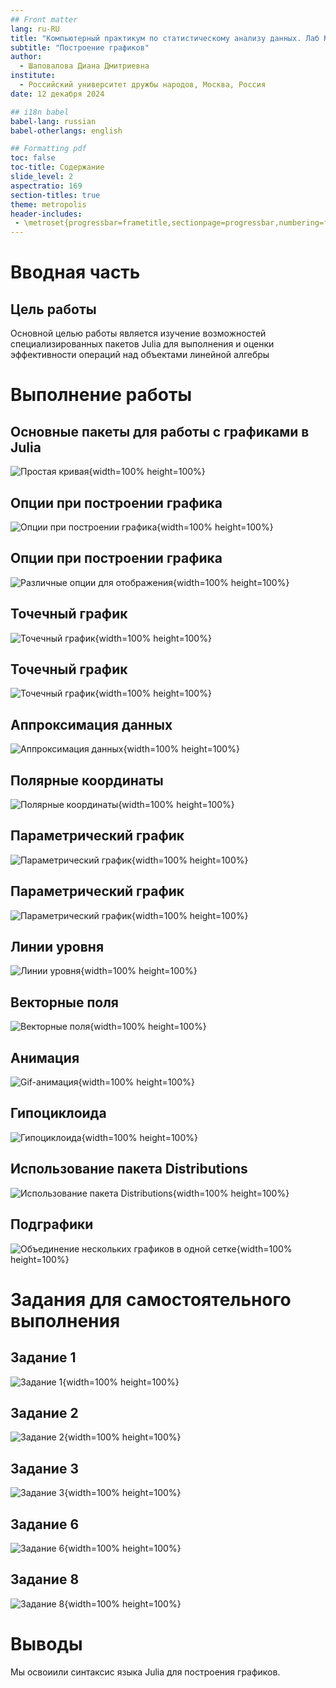 ```yaml
---
## Front matter
lang: ru-RU
title: "Компьютерный практикум по статистическому анализу данных. Лаб №5"
subtitle: "Построение графиков"
author:
  - Шаповалова Диана Дмитриевна
institute:
  - Российский университет дружбы народов, Москва, Россия
date: 12 декабря 2024

## i18n babel
babel-lang: russian
babel-otherlangs: english

## Formatting pdf
toc: false
toc-title: Содержание
slide_level: 2
aspectratio: 169
section-titles: true
theme: metropolis
header-includes:
 - \metroset{progressbar=frametitle,sectionpage=progressbar,numbering=fraction}
---
```


# Вводная часть

## Цель работы

Основной целью работы является изучение возможностей специализированных пакетов Julia для выполнения и оценки эффективности операций над объектами линейной
алгебры

# Выполнение работы

## Основные пакеты для работы с графиками в Julia

![Простая кривая](image/1.png){width=100% height=100%}

## Опции при построении графика

![Опции при построении графика](image/3.png){width=100% height=100%}

## Опции при построении графика

![Различные опции для отображения](image/4.png){width=100% height=100%}

## Точечный график

![Точечный график](image/5.png){width=100% height=100%}

## Точечный график

![Точечный график](image/6.png){width=100% height=100%}

## Аппроксимация данных

![Аппроксимация данных](image/7.png){width=100% height=100%}

## Полярные координаты

![Полярные координаты](image/8.png){width=100% height=100%}

## Параметрический график

![Параметрический график](image/9.png){width=100% height=100%}

## Параметрический график

![Параметрический график](image/10.png){width=100% height=100%}

## Линии уровня

![Линии уровня](image/11.png){width=100% height=100%}

## Векторные поля

![Векторные поля](image/12.png){width=100% height=100%}

## Анимация

![Gif-анимация](image/13.png){width=100% height=100%}

## Гипоциклоида

![Гипоциклоида](image/14.png){width=100% height=100%}

## Использование пакета Distributions

![Использование пакета Distributions](image/17.png){width=100% height=100%}

## Подграфики

![Объединение нескольких графиков в одной сетке](image/18.png){width=100% height=100%}

# Задания для самостоятельного выполнения
## Задание 1

![Задание 1](image/19.png){width=100% height=100%}

## Задание 2

![Задание 2](image/20.png){width=100% height=100%}

## Задание 3

![Задание 3](image/21.png){width=100% height=100%}

## Задание 6

![Задание 6](image/22.png){width=100% height=100%}

## Задание 8

![Задание 8](image/23.png){width=100% height=100%}

# Выводы 

Мы освоиили синтаксис языка Julia для построения графиков.
